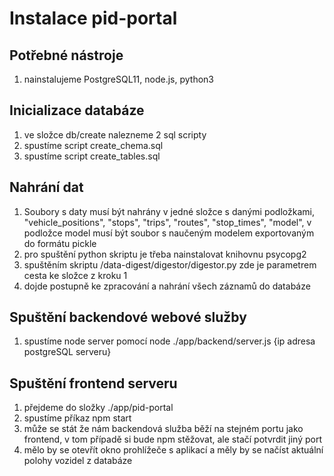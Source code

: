 # Instalace pid-portal

## Potřebné nástroje
1. nainstalujeme PostgreSQL11, node.js, python3
   
## Inicializace databáze
1. ve složce db/create nalezneme 2 sql scripty
2. spustíme script create_chema.sql
3. spustíme script create_tables.sql

## Nahrání dat 
1. Soubory s daty musí být nahrány v jedné složce s danými podložkami, "vehicle_positions", "stops", "trips", "routes", "stop_times", "model", 
   v podložce model musí být soubor s naučeným modelem exportovaným do formátu pickle 
2. pro spuštění python skriptu je třeba nainstalovat knihovnu psycopg2
3. spuštěním skriptu /data-digest/digestor/digestor.py zde je parametrem cesta ke složce z kroku 1
4. dojde postupně ke zpracování a nahrání všech záznamů do databáze

## Spuštění backendové webové služby
1. spustíme node server pomocí node ./app/backend/server.js {ip adresa postgreSQL serveru}

## Spuštění frontend serveru
1. přejdeme do složky ./app/pid-portal
2. spustíme příkaz npm start
3. může se stát že nám backendová služba běží na stejném portu jako frontend,
  v tom případě si bude npm stěžovat, ale stačí potvrdit jiný port 
4. mělo by se otevřít okno prohlížeče s aplikací a měly by se načíst aktuální polohy vozidel z databáze